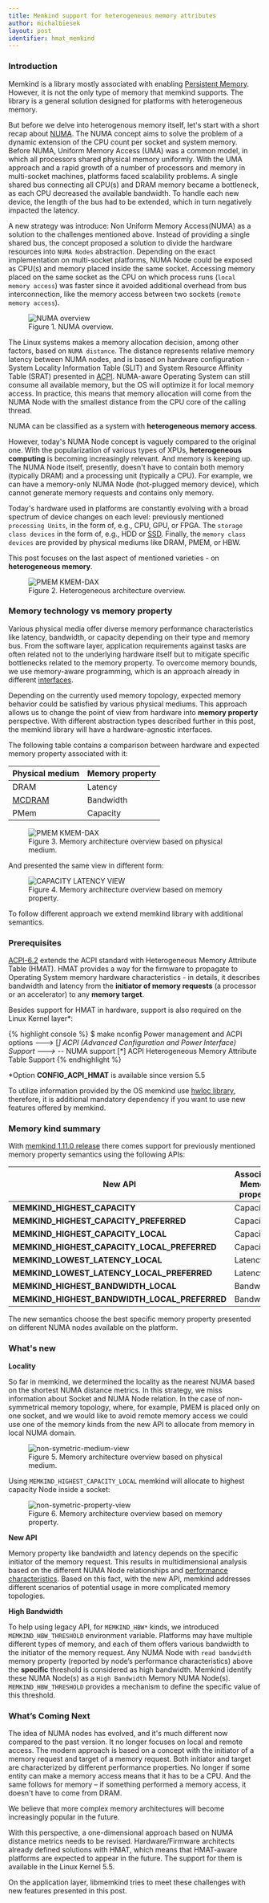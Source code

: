 ```yaml
---
title: Memkind support for heterogeneous memory attributes
author: michalbiesek
layout: post
identifier: hmat_memkind
---
```


### Introduction

Memkind is a library mostly associated with enabling [Persistent Memory][memkind-initial-post].
However, it is not the only type of memory that memkind supports.
The library is a general solution designed for platforms with heterogeneous memory.

But before we delve into  heterogenous memory itself, let's start with a short recap about [NUMA][numa-intel].
The NUMA concept aims to solve the problem of a dynamic extension of the CPU count per socket and system memory.
Before NUMA, Uniform Memory Access (UMA) was a common model, in which all processors shared physical memory uniformly.
With the UMA approach and a rapid growth of a number of processors and memory in multi-socket machines, platforms faced scalability problems.
A single shared bus connecting all CPU(s) and DRAM memory became a bottleneck, as each CPU decreased the available bandwidth.
To handle each new device, the length of the bus had to be extended, which in turn negatively impacted the latency.

A new strategy was introduce: Non Uniform Memory Access(NUMA) as a solution to the challenges mentioned above.
Instead of providing a single shared bus, the concept proposed a solution to divide the hardware resources into `NUMA Nodes` abstraction.
Depending on the exact implementation on multi-socket platforms, NUMA Node could be exposed as CPU(s) and memory placed inside the same socket.
Accessing memory placed on the same socket as the CPU on which process runs (`local memory access`) was faster since it avoided
additional overhead from bus interconnection, like the memory access between two sockets (`remote memory access`).

<figure class="image">
  <img src="/assets/numa_overview.png" alt="NUMA overview">
  <figcaption>Figure 1. NUMA overview.</figcaption>
</figure>

The Linux systems makes a memory allocation decision, among other factors, based on `NUMA distance`. The distance represents
relative memory latency between NUMA nodes, and is based on hardware configuration - System Locality Information Table (SLIT) and
System Resource Affinity Table (SRAT) presented in [ACPI][ACPI-doc].
NUMA-aware Operating System can still consume all available memory, but the OS will optimize it for local memory access.
In practice, this means that memory allocation will come from the NUMA Node with the smallest distance from the CPU core
of the calling thread.

NUMA can be classified as a system with **heterogeneous memory access**.

However, today's NUMA Node concept is vaguely compared to the original one. With the popularization of various types of XPUs,
**heterogeneous computing** is becoming increasingly relevant. And memory is keeping up. The NUMA Node itself, presently,
doesn't have to contain both memory (typically DRAM) and a processing unit (typically a CPU).
For example, we can have a memory-only NUMA Node (hot-plugged memory device), which cannot generate memory requests and contains only memory.

Today's hardware used in platforms are constantly evolving with a broad spectrum of device changes on each level: previously mentioned 
`processing Units`, in the form of, e.g., CPU, GPU, or FPGA. The `storage class devices` in the form of, e.g., HDD or [SSD][intel-ssd].
Finally, the `memory class devices` are provided by physical mediums like DRAM, PMEM, or HBW.

This post focuses on the last aspect of mentioned varieties - on **heterogeneous memory**.

<figure class="image">
  <img src="/assets/heterogeneous_architecture.png" alt="PMEM KMEM-DAX">
  <figcaption>Figure 2. Heterogeneous architecture overview.</figcaption>
</figure>

### Memory technology vs memory property

Various physical media offer diverse memory performance characteristics like latency, bandwidth, or capacity depending on their type and memory bus.
From the software layer, application requirements against tasks are often related not to the underlying hardware itself but to mitigate specific bottlenecks related to the memory property. To overcome memory bounds, we use memory-aware programming, which is an approach already in different [interfaces][openmp].

Depending on the currently used memory topology, expected memory behavior could be satisfied by various physical mediums.
This approach allows us to change the point of view from hardware into **memory property** perspective.
With different abstraction types described further in this post, the memkind library will have a hardware-agnostic interfaces.

The following table contains a comparison between hardware and expected memory property associated with it:

| Physical medium      | Memory property |
| -------------------- | ----------------|
| DRAM                 | Latency         |
| [MCDRAM][MCDRAM]     | Bandwidth       |
| PMem                 | Capacity        |

<figure class="image">
  <img src="/assets/hazelcast_3.png" alt="PMEM KMEM-DAX">
  <figcaption>Figure 3. Memory architecture overview based on physical medium.</figcaption>
</figure>

And presented the same view in different form:

<figure class="image">
  <img src="/assets/memkind_memory_view.png" alt="CAPACITY LATENCY VIEW">
  <figcaption>Figure 4. Memory architecture overview based on memory property.</figcaption>
</figure>

To follow different approach we extend memkind library with additional semantics.

### Prerequisites

[ACPI-6.2][ACPI-doc] extends the ACPI standard with Heterogeneous Memory Attribute Table (HMAT).
HMAT provides a way for the firmware to propagate to Operating System memory hardware
characteristics - in details, it describes bandwidth and latency from the  **initiator of memory requests**
(a processor or an accelerator) to any **memory target**.

Besides support for HMAT in hardware, support is also required on the Linux Kernel layer*:

{% highlight console %}
$ make nconfig
	Power management and ACPI options --->
		[*] ACPI (Advanced Configuration and Power Interface) Support --->
			-*-   NUMA support
			[*]     ACPI Heterogeneous Memory Attribute Table Support
{% endhighlight %}

*Option **CONFIG_ACPI_HMAT** is available since version 5.5

To utilize information provided by the OS memkind use [hwloc library][hwloc], therefore, it is additional mandatory dependency
if you want to use new features offered by memkind.

### Memory kind summary

With [memkind 1.11.0 release][memkind-release] there comes support for previously mentioned memory property semantics using the following APIs:

| New API                                       | Associated Memory property |
| ----------------------------------------------| -------------------------- |
| **MEMKIND_HIGHEST_CAPACITY**                  |   Capacity                 |
| **MEMKIND_HIGHEST_CAPACITY_PREFERRED**        |   Capacity                 |
| **MEMKIND_HIGHEST_CAPACITY_LOCAL**            |   Capacity                 |
| **MEMKIND_HIGHEST_CAPACITY_LOCAL_PREFERRED**  |   Capacity                 |
| **MEMKIND_LOWEST_LATENCY_LOCAL**              |   Latency                  |
| **MEMKIND_LOWEST_LATENCY_LOCAL_PREFERRED**    |   Latency                  |
| **MEMKIND_HIGHEST_BANDWIDTH_LOCAL**           |   Bandwidth                |
| **MEMKIND_HIGHEST_BANDWIDTH_LOCAL_PREFERRED** |   Bandwidth                |

The new semantics choose the best specific memory property presented on different NUMA nodes available on the platform.

### What's new 

**Locality**

So far in memkind, we determined the locality as the nearest NUMA based on the shortest NUMA distance metrics. 
In this strategy, we miss information about Socket and NUMA Node relation. In the case of non-symmetrical memory topology,
where, for example, PMEM is placed only on one socket, and we would like to avoid remote memory access we could use
one of the memory kinds from the new API to allocate from memory in local NUMA domain.

<figure class="image">
  <img src="/assets/memkind_single_pmem_medium_view.png" alt="non-symetric-medium-view">
  <figcaption>Figure 5. Memory architecture overview based on physical medium.</figcaption>
</figure>

Using `MEMKIND_HIGHEST_CAPACITY_LOCAL` memkind will allocate to highest capacity Node inside a socket:

<figure class="image">
  <img src="/assets/memkind_single_pmem_property_view_alloc.png" alt="non-symetric-property-view">
  <figcaption>Figure 6. Memory architecture overview based on memory property.</figcaption>
</figure>

**New API**

Memory property like bandwidth and latency depends on the specific initiator of the memory request. This results in
multidimensional analysis based on the different NUMA Node relationships and [performance characteristics][numa-performance].
Based on this fact, with the new API, memkind addresses different scenarios of potential usage in more complicated memory topologies.

**High Bandwidth**

To help using legacy API, for `MEMKIND_HBW*` kinds, we introduced `MEMKIND_HBW_THRESHOLD` environment variable.
Platforms may have multiple different types of memory, and each of them offers various bandwidth to the initiator of the memory request.
Any NUMA Node with `read bandwidth` memory property (reported by node’s performance characteristics) above the **specific** threshold
is considered as high bandwidth. Memkind identify these NUMA Node(s) as a `High Bandwidth` Memory NUMA Node(s).
 `MEMKIND_HBW_THRESHOLD` provides a mechanism to define the specific value of this threshold.

### What’s Coming Next

The idea of NUMA nodes has evolved, and it's much different now compared to the past version. It no longer focuses on
local and remote access. The modern approach is based on a concept with the initiator of a memory request and
target of a memory request. Both initiator and target are characterized by different performance properties. No longer if some entity
can make a memory access means that it has to be a CPU. And the same follows for memory  – if something performed a memory access,
it doesn't have to come from DRAM.

We believe that more complex memory architectures will become increasingly popular in the future.

With this perspective, a one-dimensional approach based on NUMA distance metrics needs to be revised.
Hardware/Firmware architects already defined solutions with HMAT, which means that HMAT-aware platforms are expected to appear in the future.
The support for them is available in the Linux Kernel 5.5.

On the application layer, libmemkind tries to meet these challenges with new features presented in this post.

[memkind-initial-post]: https://pmem.io/2020/01/20/libmemkind.html
[numa-intel]: https://software.intel.com/content/www/us/en/develop/articles/optimizing-applications-for-numa.html
[ACPI-doc]: https://uefi.org/sites/default/files/resources/ACPI_6_2.pdf
[intel-ssd]: https://www.intel.com/content/www/us/en/products/memory-storage/solid-state-drives/data-center-ssds/optane-dc-ssd-series.html
[openmp]: https://www.openmp.org/spec-html/5.1/openmpsu60.html#x87-970002.13.1
[MCDRAM]: https://software.intel.com/content/www/us/en/develop/blogs/an-intro-to-mcdram-high-bandwidth-memory-on-knights-landing.html
[hwloc]: https://www.open-mpi.org/software/hwloc/v2.3/
[memkind-release]: https://github.com/memkind/memkind/releases/tag/v1.11.0
[numa-performance]: https://www.kernel.org/doc/html/latest/admin-guide/mm/numaperf.html
